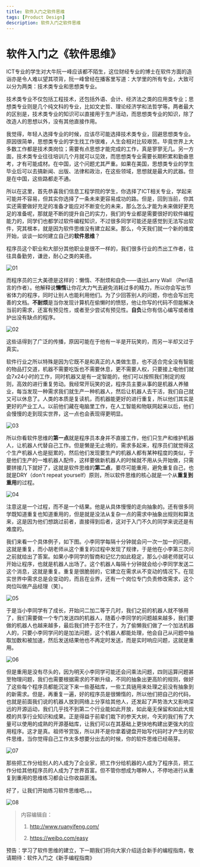 ```yaml
---
title: 软件入门之软件思维
tags: [Product Design]
description: 软件入门之软件思维
---
```


# 软件入门之《软件思维》

ICT专业的学生对大牛阮一峰应该都不陌生，这位财经专业的博士在软件方面的造诣亦是令人难以望其项背，阮一峰曾经在播客里写道：大学里的所有专业，大致可以分为两类：技术类专业和思想类专业。

技术类专业不仅包括工程技术，还包括外语、会计、经济法之类的应用类专业；思想类专业则是几个纯文科的专业，比如文史哲、理论经济学和法哲学等。两者最大的区别是，技术类专业的知识可以直接用于生产活动，而思想类专业的知识，除了改造人的思想以外，没有其他直接作用。

我觉得，年轻人选择专业的时候，应该尽可能选择技术类专业，回避思想类专业。原因很简单，思想类专业的学生找工作很难，人生会相对比较艰苦。毕竟世界上大多数工作都是技术类岗位；需要有点思想才能完成的工作，真是寥寥无几。另一方面，技术类专业往往培训几个月就可以见效，而思想类专业需要长期积累和勤奋思考，才有可能成材。在中国，这个问题尤其严重。如果在美国，思想类专业的学生毕业后可以去搞新闻、出版、法律和政治，在这些领域，思想就是最大的武器。但是在中国，这些路都走不通。

所以在这里，首先恭喜我们信息工程学院的学生，你选择了ICT相关专业，学起来可能并不容易，但其实你选择了一条未来更容易成功的路。但是，回到当前，你其实还需要做好充足的准备才能应对不断变化的未来，那么怎么才能为未来做好更充足的准备呢，那就是不断的提升自己的实力，我们的专业都是需要很好的软件编程能力的，同学们也都学过软件编程知识，不过很多同学可能还是感觉到无法写出软件，究其根本，就是因为软件思维没有建立起来。那么，今天我们就一个新的维度开始，谈谈一如何建立自己的**软件思维**？

 程序员这个职业和大部分其他职业是很不一样的，我们很多行业的杰出工作者，往往具备勤劳，谦逊，耐心之类的美德。

![01](https://rillhudev.coding.net/p/blogres/d/blogres/git/raw/master/20200226-01.png)

而程序员的三大美德是这样的：懒惰、不耐烦和自负——语出Larry Wall （Perl语言的作者）。他解释说**懒惰**让你花大力气去避免消耗过多的精力，所以你会写出节省体力的程序，同时让别人也能利用他们。为了少回答别人的问题，你也会写出完善的文档。**不耐烦**是当你发现计算机在偷懒时的愤怒，他让你写的代码不但能解决当前的需求，还富有预见性，或者至少尝试有预见性。**自负**让你有信心编写或者维护出没有缺点的程序。

![02](https://rillhudev.coding.net/p/blogres/d/blogres/git/raw/master/20200226-02.png)

这些话得到了广泛的传播，原因可能在于他有一半是开玩笑的，而另一半却又过于真实。

软件行业之所以特殊是因为它既不是和真正的人类做生意，也不适合完全没有智能的物品打交道，机器不需要吃饭也不需要休息，更不需要人权，只要接上电他们就会7x24小时的工作，同时机器又是有一定智能的，他们可以按照我们制定的规则，高效的进行重复劳动。我经常开玩笑的说，程序员主要从事的是机器人养殖业，每当发现一种需求我们就生产一种机器人，然后让机器人去干活，我们自己就又可以休息了。人类的本质是复读机，而机器能更好的进行重复，所以他们其实是更好的产业工人。以前他们藏在电脑里工作，在人工智能和物联网起来以后，他们会慢慢的走到现实世界，这一点也会表现得更明显。

![03](https://rillhudev.coding.net/p/blogres/d/blogres/git/raw/master/20200226-03.png)

所以你看软件思维的**第一点**就是程序员本身并不直接工作，他们只生产和维护机器人，让机器人代替自己工作。但是懒是无止境的，需求多起来，程序员们就觉得这个生产机器人也是挺累的，然后他们发现要生产的机器人都有某种程度的类似，于是他们生产的一堆机器人配件，这样要做新机器人的时候就不用从头开始做，只需要拼接几下就好了，这就是软件思维的**第二点**，要尽可能重用，避免重复自己，也就是DRY（don't repeat yourself）原则，所以软件思维的核心就是一个从**重复到重用**的过程。

![04](https://rillhudev.coding.net/p/blogres/d/blogres/git/raw/master/20200226-04.png)

注意这是一个过程，而不是一个结果。他是从具体慢慢的走向抽象的。还有很多同学既知道重复也知道重用的，但是就是没法从复杂一点的需求中抽象出规则和算法来，这是因为他们想跳过前者，直接得到后者，这对于入门不久的同学来说还是有难度的。

我们来看一个具体例子，如下图。小李同学每隔十分钟就会问一次一加一的问题，这就是重复，而小胡老师从这个重复的过程中发现了规律，于是他在小李第三次问之前就给出了答案。如果小李同学的智商和记忆力如此稳定，那么小胡老师就可以开始让程序，也就是机器人出场了。这个机器人每隔十分钟就会给小李同学发送二这个消息，这就是重复。重复是很脆弱的，它建立在需求从不变动的情况下。在现实世界中需求总是会变动的，而且在业界，还有一个岗位专门负责修改需求，这个岗位叫做产品经理（笑）。

![05](https://rillhudev.coding.net/p/blogres/d/blogres/git/raw/master/20200226-05.png)

于是当小李同学有了成长，开始问二加二等于几时，我们之前的机器人就不够用了，我们需要做一个专门发送四的机器人，随着小李同学的问题越来越多，我们要做的机器人也越来越多，最后我们终于忍不住了，为了偷懒我们做了一个加法机器人的，只要小李同学问的是加法问题，这个机器人都能处理，他会自己从问题中抽取加数和被加速，然后发送结果他也不再定时发送，而是实时响应问题，这就是重用。

![06](https://rillhudev.coding.net/p/blogres/d/blogres/git/raw/master/20200226-06.png)

但是重用是没有尽头的，因为明天小李同学可能还会问乘法问题，四则运算问题甚至物理问题，我们也需要根据需求的不断升级，不同的抽象出更高阶的规则，做好了这些每个程序员都能沉淀下来一些基础库，一些工具链用来处理之前没有抽象到的新需求。但是，再重复一遍，好的程序员是很懒惰的，所以他们把自己的代码，也就是前面我们说的机器人放到网络上分享给其他人，还发起了声势浩大又影响深远的开源运动，我们几乎找不到第二个行业能如此开放，如此毫无保留和如此大规模的共享行业知识和成果。正是得益于前辈们栽下的参天大树，今天的我们有了大量可以使用的成熟的开源基础库，让我们可以在其基础上更快地构建出更强大的应用程序。这才是真。祖师爷赏饭，所以并不是你拿着键盘开始写代码时才产生的软件思维，当你觉得自己工作太多想要分出去的时候，你的软件思维已经萌芽。

![07](https://rillhudev.coding.net/p/blogres/d/blogres/git/raw/master/20200226-07.png)

那些把工作分给别人的人成为了企业家，把工作分给机器的人成为了程序员，把工作分给其他程序员的人成为了世界首富。但不管你想成为哪种人，不停地进行从重复到重用的思维练习都会让你收益匪浅。

好了，让我们开始练习软件思维吧。。。

![08](https://rillhudev.coding.net/p/blogres/d/blogres/git/raw/master/20200226-08.png)

 

> 内容编辑自：
>
> 1. http://www.ruanyifeng.com/
>
> 2. https://weibo.com/easy



预告：学习了软件思维的建立，下一期我们将向大家介绍适合新手的编程指南，敬请期待：软件入门之《新手编程指南》
